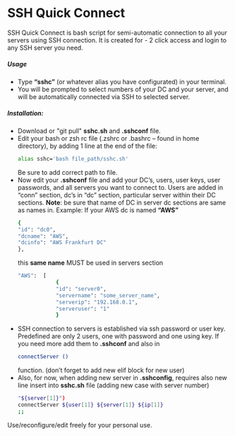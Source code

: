 # SSH Quick Connect

SSH Quick Connect is bash script for semi-automatic connection to all your servers using SSH connection.
It is created for - 2 click access and login to any SSH server you need.
##### Usage
  - Type **“sshc”** (or whatever alias you have configurated) in your terminal.
  - You will be prompted to select numbers of your DC and your server, and will be automatically connected via SSH to selected server.


##### Installation:
  - Download or "git pull" **sshc.sh** and **.sshconf** file.
  - Edit your bash or zsh rc file (.zshrc or .bashrc – found in home directory), by adding 1 line at the end of the file:
    ```sh
    alias sshc='bash file_path/sshc.sh'
    ```
    Be sure to add correct path to file.
  - Now edit your **.sshconf** file and add your DC’s, users, user keys, user passwords, and all servers you want to connect to. 
    Users are added in “conn” section, dc’s in “dc” section, particular server within their DC sections. 
    **Note**: be sure that name of DC in server dc sections are same as names in.
    Example: If your  AWS dc is named **“AWS”** 
    ```sh
    {
    "id": "dc0",
    "dcname": "AWS",
    "dcinfo": "AWS Frankfurt DC"
    },
    ```
    this **same name** MUST be used in servers section
    ```sh
    "AWS":  [
                {
                "id": "server0",
                "servername": "some_server_name",
                "serverip": "192.168.0.1",
                "serveruser": "1"
                }
    ```
  - SSH connection to servers is established via ssh password or user key. Predefined are only 2 users, one with password and one using key.
    If you need more add them to **.sshconf** and also in 
    ```sh
    connectServer ()
    ```
    function. (don’t forget to add new elif block for new user)
  - Also, for now, when adding new server in **.sshconfig**, requires also new line insert into **sshc.sh** file (adding new case with server number)
    ```sh
    "${server[1]}") 
	connectServer ${user[1]} ${server[1]} ${ip[1]}
	;;
    ```

Use/reconfigure/edit freely for your personal use.

